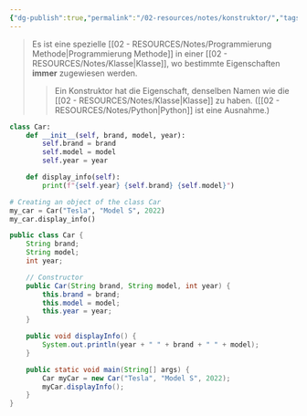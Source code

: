 ```yaml
---
{"dg-publish":true,"permalink":"/02-resources/notes/konstruktor/","tags":["informatik/code"],"noteIcon":"","updated":"2025-10-29T12:59:07.523+01:00"}
---
```


>Es ist eine spezielle [[02 - RESOURCES/Notes/Programmierung Methode\|Programmierung Methode]] in einer [[02 - RESOURCES/Notes/Klasse\|Klasse]], wo bestimmte Eigenschaften **immer** zugewiesen werden.
>>Ein Konstruktor hat die Eigenschaft, denselben Namen wie die [[02 - RESOURCES/Notes/Klasse\|Klasse]] zu haben. 
>>([[02 - RESOURCES/Notes/Python\|Python]] ist eine Ausnahme.)

```python
class Car:
    def __init__(self, brand, model, year):
        self.brand = brand
        self.model = model
        self.year = year

    def display_info(self):
        print(f"{self.year} {self.brand} {self.model}")

# Creating an object of the class Car
my_car = Car("Tesla", "Model S", 2022)
my_car.display_info()

```

```java
public class Car {
    String brand;
    String model;
    int year;

    // Constructor
    public Car(String brand, String model, int year) {
        this.brand = brand;
        this.model = model;
        this.year = year;
    }

    public void displayInfo() {
        System.out.println(year + " " + brand + " " + model);
    }

    public static void main(String[] args) {
        Car myCar = new Car("Tesla", "Model S", 2022);
        myCar.displayInfo();
    }
}
```